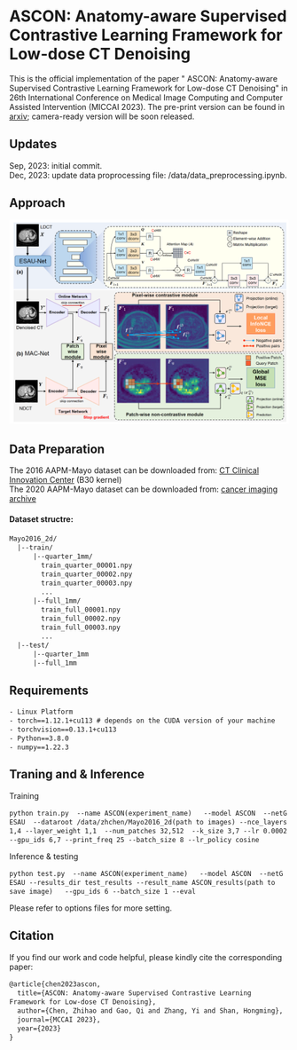 # ASCON: Anatomy-aware Supervised Contrastive Learning Framework for Low-dose CT Denoising
This is the official implementation of the paper " ASCON: Anatomy-aware Supervised Contrastive Learning Framework for Low-dose CT Denoising" in 26th International Conference on Medical Image Computing and Computer Assisted Intervention (MICCAI 2023). The pre-print version can be found in [arxiv](https://arxiv.org/abs/2307.12225); camera-ready version will be soon released.

## Updates
Sep, 2023: initial commit.  
Dec, 2023: update data proprocessing file: /data/data_preprocessing.ipynb.

## Approach
![](figs/ASCON.png)

## Data Preparation
The 2016 AAPM-Mayo dataset can be downloaded from: [CT Clinical Innovation Center](https://ctcicblog.mayo.edu/2016-low-dose-ct-grand-challenge/) (B30 kernel)  
The 2020 AAPM-Mayo dataset can be downloaded from: [cancer imaging archive](https://wiki.cancerimagingarchive.net/pages/viewpage.action?pageId=52758026)   
#### Dataset structre:
```
Mayo2016_2d/
  |--train/
      |--quarter_1mm/
        train_quarter_00001.npy
        train_quarter_00002.npy
        train_quarter_00003.npy
        ...
      |--full_1mm/
        train_full_00001.npy
        train_full_00002.npy
        train_full_00003.npy
        ...
  |--test/
      |--quarter_1mm
      |--full_1mm
```

## Requirements
```
- Linux Platform
- torch==1.12.1+cu113 # depends on the CUDA version of your machine
- torchvision==0.13.1+cu113
- Python==3.8.0
- numpy==1.22.3
```

## Traning and & Inference
Training
```
python train.py  --name ASCON(experiment_name)   --model ASCON  --netG  ESAU  --dataroot /data/zhchen/Mayo2016_2d(path to images) --nce_layers  1,4 --layer_weight 1,1  --num_patches 32,512  --k_size 3,7 --lr 0.0002 --gpu_ids 6,7 --print_freq 25 --batch_size 8 --lr_policy cosine
```

Inference & testing
```
python test.py  --name ASCON(experiment_name)   --model ASCON  --netG ESAU --results_dir test_results --result_name ASCON_results(path to save image)   --gpu_ids 6 --batch_size 1 --eval
```
Please refer to options files for more setting.


## Citation
If you find our work and code helpful, please kindly cite the corresponding paper:
```
@article{chen2023ascon,
  title={ASCON: Anatomy-aware Supervised Contrastive Learning Framework for Low-dose CT Denoising},
  author={Chen, Zhihao and Gao, Qi and Zhang, Yi and Shan, Hongming},
  journal={MCCAI 2023},
  year={2023}
}
```
